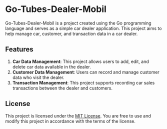 # Go-Tubes-Dealer-Mobil

Go-Tubes-Dealer-Mobil is a project created using the Go programming language and serves as a simple car dealer application. This project aims to help manage car, customer, and transaction data in a car dealer.

## Features

1. **Car Data Management**: This project allows users to add, edit, and delete car data available in the dealer.
2. **Customer Data Management**: Users can record and manage customer data who visit the dealer.
3. **Transaction Management**: This project supports recording car sales transactions between the dealer and customers.

## License

This project is licensed under the [MIT License](https://opensource.org/licenses/MIT). You are free to use and modify this project in accordance with the terms of the license.
